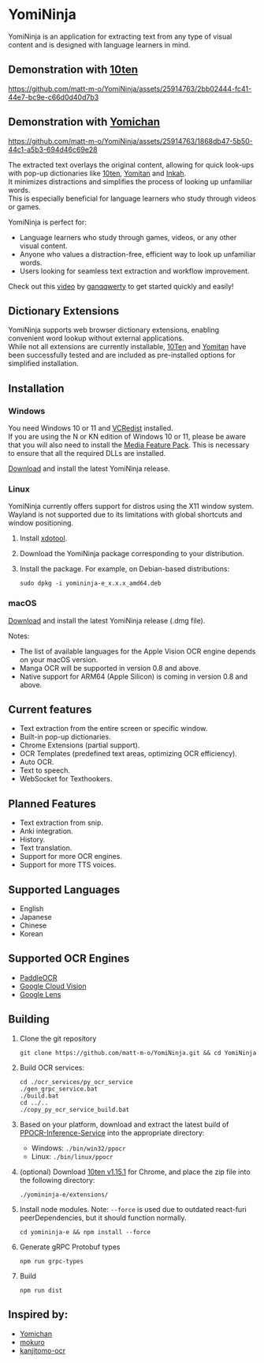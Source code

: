 # YomiNinja

YomiNinja is an application for extracting text from any type of visual content and is designed with language learners in mind.

## Demonstration with [10ten](https://github.com/birchill/10ten-ja-reader)

https://github.com/matt-m-o/YomiNinja/assets/25914763/2bb02444-fc41-44e7-bc9e-c66d0d40d7b3

## Demonstration with [Yomichan](https://github.com/FooSoft/yomichan)

https://github.com/matt-m-o/YomiNinja/assets/25914763/1868db47-5b50-44c1-a5b3-694d46c69e28

The extracted text overlays the original content, allowing for quick look-ups with pop-up dictionaries like [10ten](https://github.com/birchill/10ten-ja-reader), [Yomitan](https://github.com/themoeway/yomitan) and [Inkah](https://chromewebstore.google.com/detail/inkah-chinese-korean-pop/pcgmedbmchghfgikplcimdmfldfnecec). <br>
It minimizes distractions and simplifies the process of looking up unfamiliar words. <br>
This is especially beneficial for language learners who study through videos or games.

YomiNinja is perfect for:

- Language learners who study through games, videos, or any other visual content.
- Anyone who values a distraction-free, efficient way to look up unfamiliar words.
- Users looking for seamless text extraction and workflow improvement.

Check out this [video](https://www.youtube.com/watch?v=sF1isrgjwZI) by [ganqqwerty](https://github.com/ganqqwerty) to get started quickly and easily!

## Dictionary Extensions
YomiNinja supports web browser dictionary extensions, enabling convenient word lookup without external applications. <br>
While not all extensions are currently installable, [10Ten](https://github.com/birchill/10ten-ja-reader) and [Yomitan](https://github.com/themoeway/yomitan) have been successfully tested and are included as pre-installed options for simplified installation. <br>


## Installation
### Windows
You need Windows 10 or 11 and [VCRedist](https://www.techpowerup.com/download/visual-c-redistributable-runtime-package-all-in-one/) installed. <br>
If you are using the N or KN edition of Windows 10 or 11, please be aware that you will also need to install the [Media Feature Pack](https://support.microsoft.com/en-us/topic/media-feature-pack-list-for-windows-n-editions-c1c6fffa-d052-8338-7a79-a4bb980a700a). This is necessary to ensure that all the required DLLs are installed.

[Download](https://github.com/matt-m-o/YomiNinja/releases) and install the latest YomiNinja release. <br>

### Linux
YomiNinja currently offers support for distros using the X11 window system. Wayland is not supported due to its limitations with global shortcuts and window positioning.
1. Install [xdotool](https://github.com/jordansissel/xdotool?tab=readme-ov-file#installation).
2. Download the YomiNinja package corresponding to your distribution.
3. Install the package. For example, on Debian-based distributions:

    ```commandline
    sudo dpkg -i yomininja-e_x.x.x_amd64.deb
    ```
### macOS
[Download](https://github.com/matt-m-o/YomiNinja/releases) and install the latest YomiNinja release (.dmg file). <br>

Notes:
- The list of available languages for the Apple Vision OCR engine depends on your macOS version.
- Manga OCR will be supported in version 0.8 and above.
- Native support for ARM64 (Apple Silicon) is coming in version 0.8 and above.



## Current features

- Text extraction from the entire screen or specific window.
- Built-in pop-up dictionaries.
- Chrome Extensions (partial support).
- OCR Templates (predefined text areas, optimizing OCR efficiency).
- Auto OCR.
- Text to speech.
- WebSocket for Texthookers.


## Planned Features

- Text extraction from snip.
- Anki integration.
- History.
- Text translation.
- Support for more OCR engines.
- Support for more TTS voices.


## Supported Languages

- English
- Japanese
- Chinese
- Korean

## Supported OCR Engines

- [PaddleOCR](https://github.com/PaddlePaddle/PaddleOCR)
- [Google Cloud Vision](https://cloud.google.com/vision/docs)
- [Google Lens](https://lens.google/intl/pt-BR/#translate)

## Building
1. Clone the git repository
    ```commandline
    git clone https://github.com/matt-m-o/YomiNinja.git && cd YomiNinja
    ```

2. Build OCR services:
    ```commandline
    cd ./ocr_services/py_ocr_service
    ./gen_grpc_service.bat
    ./build.bat
    cd ../..
    ./copy_py_ocr_service_build.bat
    ```
   
3. Based on your platform, download and extract the latest build of [PPOCR-Inference-Service](https://github.com/matt-m-o/PPOCR-Inference-Service/releases) into the appropriate directory:

    - Windows: `./bin/win32/ppocr`
    - Linux: `./bin/linux/ppocr`

4. (optional) Download [10ten v1.15.1](https://github.com/birchill/10ten-ja-reader/releases/tag/v1.15.1) for Chrome, and place the zip file into the following directory:
       
       ./yomininja-e/extensions/

5. Install node modules. Note: `--force` is used due to outdated react-furi peerDependencies, but it should function normally.
    ```commandline
    cd yomininja-e && npm install --force
    ```
6. Generate gRPC Protobuf types
    ```commandline
    npm run grpc-types
    ```
7. Build
    ```commandline
    npm run dist
    ```


## Inspired by:
- [Yomichan](https://github.com/FooSoft/yomichan)
- [mokuro](https://github.com/kha-white/mokuro)
- [kanjitomo-ocr](https://github.com/sakarika/kanjitomo-ocr)
